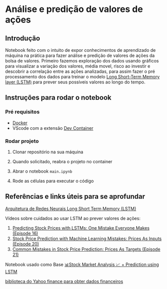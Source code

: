 # Análise e predição de valores de ações

## Introdução

Notebook feito com o intuito de expor conhecimentos de aprendizado de máquina na prática para fazer análise e predição de valores de ações da bolsa de valores. Primeiro fazemos exploração dos dados usando gráficos para visualizar a variação dos valores, média movel, risco ao investir e descobrir a correlação entre as ações analizadas, para assim fazer o pré processamento dos dados para treinar o modelo [Long Short-Term Memory layer (LSTM)](https://keras.io/api/layers/recurrent_layers/lstm/) para prever seus possíveis valores ao longo do tempo.

## Instruções para rodar o notebook

### Pré requisitos
- [Docker](https://www.docker.com/)
- VScode com a extensão [Dev Container](https://code.visualstudio.com/docs/devcontainers/containers)

### Rodar projeto
1. Clonar repositório na sua máquina

2. Quando solicitado, reabra o projeto no container

3. Abrar o notebook `main.ipynb`

4. Rode as células para executar o código

## Referências e links úteis para se aprofundar

[Arquitetura de Redes Neurais Long Short Term Memory (LSTM)](https://www.deeplearningbook.com.br/arquitetura-de-redes-neurais-long-short-term-memory/)

Vídeos sobre cuidados ao usar LSTM ao prever valores de ações: 
1. [Predicting Stock Prices with LSTMs: One Mistake Everyone Makes (Episode 16)](https://www.youtube.com/watch?v=Vfx1L2jh2Ng)
2. [Stock Price Prediction with Machine Learning Mistakes: Prices As Inputs (Episode 20)](https://www.youtube.com/watch?v=aIklUbW0UWI)
3. [Common Mistakes in Stock Price Prediction: Prices As Targets (Episode 21)](https://www.youtube.com/watch?v=xOcyV5Q2G5I)

Notebook usado como Base [📊Stock Market Analysis 📈 + Prediction using LSTM](https://www.kaggle.com/code/faressayah/stock-market-analysis-prediction-using-lstm)

[biblioteca do Yahoo finance para obter dados financeiros](https://aroussi.com/post/python-yahoo-finance)